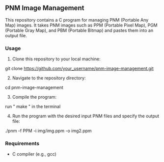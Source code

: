 ## PNM Image Management

This repository contains a C program for managing PNM (Portable Any Map) images. 
It takes PNM images such as PPM (Portable Pixel Map), PGM (Portable Gray Map), and PBM (Portable Bitmap) and pastes them into an output file.


### Usage

1. Clone this repository to your local machine:

git clone https://github.com/your_username/pnm-image-management.git

2. Navigate to the repository directory:

cd pnm-image-management

3. Compile the program:

run " make " in the terminal

4. Run the program with the desired input PNM files and specify the output file:

./pnm -f PPM -i img/img.ppm -o img2.ppm


### Requirements

- C compiler (e.g., gcc)


